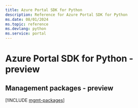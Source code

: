 ```yaml
---
title: Azure Portal SDK for Python
description: Reference for Azure Portal SDK for Python
ms.date: 08/01/2024
ms.topic: reference
ms.devlang: python
ms.service: portal
---
```

# Azure Portal SDK for Python - preview

## Management packages - preview
[!INCLUDE [mgmt-packages](portal-mgmt-index.md)]